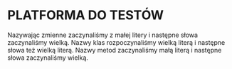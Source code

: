 # PLATFORMA DO TESTÓW
Nazywając zmienne zaczynaliśmy z małej litery i następne słowa zaczynaliśmy wielką.
Nazwy klas rozpoczynaliśmy wielką literą i następne słowa też wielką literą. 
Nazwy metod zaczynaliśmy małą literą i następne słowa zaczynaliśmy wielką.
